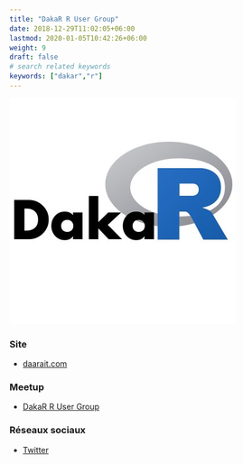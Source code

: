 ```yaml
---
title: "DakaR R User Group"
date: 2018-12-29T11:02:05+06:00
lastmod: 2020-01-05T10:42:26+06:00
weight: 9
draft: false
# search related keywords
keywords: ["dakar","r"]
---
```


![Logo](logo.jpg "logo")

### Site

- [daarait.com](https://daarait.com)

### Meetup

- [DakaR R User Group](https://www.meetup.com/fr-FR/DakaR-R-User-Group/)

### Réseaux sociaux

- [Twitter](https://twitter.com/DakaRUsers)
